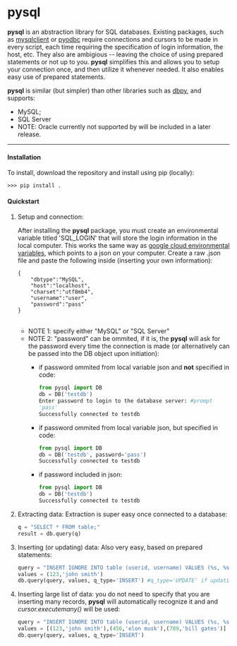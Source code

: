 <h1>pysql</h1>

<b>pysql</b> is an abstraction library for SQL databases. Existing packages, such as <a href="https://pypi.python.org/pypi/mysqlclient">mysqlclient</a> or <a href="https://github.com/mkleehammer/pyodbc">pyodbc</a> require connections and cursors to be made in every script, each time requiring the specification of login information, the host, etc. They also are ambigious -- leaving the choice of using prepared statements or not up to you. <b>pysql</b> simplifies this and allows you to setup your connection once, and then utilize it whenever needed. It also enables easy use of prepared statements. 

<b>pysql</b> is similar (but simpler) than other libraries such as <a href="https://github.com/whiteclover/dbpy">dbpy</a>, and supports:
<ul>
   <li>MySQL;</li>
   <li>SQL Server</li>
   <li>NOTE: Oracle currently not supported by will be included in a later release.</li>
   
</ul>
<hr>

<h4>Installation</h4>
<p>To install, download the repository and install using pip (locally):</p>

    >>> pip install .

<h4>Quickstart</h4>
<ol>
   <li>Setup and connection:
      <br>
      <p>After installing the <b>pysql</b> package, you must create an environmental variable titled 'SQL_LOGIN' that will store the login information in the local computer. This works the same way as <a href="https://cloud.google.com/deployment-manager/docs/configuration/templates/use-environment-variables">google cloud environmental variables</a>, which points to a json on your computer. Create a raw .json file and paste the following inside (inserting your own information):</p>
   
    {
    	"dbtype":"MySQL", 
    	"host":"localhost",
    	"charset":"utf8mb4",
    	"username":"user",
    	"password":"pass"
    }
<br>
   <ul>
      <li>NOTE 1: specify either "MySQL" or "SQL Server"</li>
   <li>NOTE 2: "password" can be ommited, if it is, the <b>pysql</b> will ask for the password every time the connection is made (or alternatively can be passed into the DB object upon initiation):</li>
      <ul>
         <li>if password ommited from local variable json and <b>not</b> specified in code:</li>

```python
from pysql import DB
db = DB('testdb')
Enter password to login to the database server: #prompt
'pass'
Successfully connected to testdb
```
    
<li>if password ommited from local variable json, but specified in code:</li>

```python
from pysql import DB
db = DB('testdb', password='pass')
Successfully connected to testdb
```

<li>if password included in json:</li>

```python
from pysql import DB
db = DB('testdb')
Successfully connected to testdb
```
   </ul>
   </ul>
</li>
    	
<li>Extracting data:
Extraction is super easy once connected to a database:
   
```python
q = "SELECT * FROM table;"
result = db.query(q)
```
</li>

<li>Inserting (or updating) data:
Also very easy, based on prepared statements:

```python
query = "INSERT IGNORE INTO table (userid, username) VALUES (%s, %s);"
values = (123,'john smith')
db.query(query, values, q_type='INSERT') #q_type='UPDATE' if updating
```

</li>
<li>Inserting large list of data:
   you do not need to specify that you are inserting many records, <b>pysql</b> will automatically recognize it and and <i>cursor.executemany()</i> will be used:
   
```python
query = "INSERT IGNORE INTO table (userid, username) VALUES (%s, %s);"
values = [(123,'john smith'),(456,'elon musk'),(789,'bill gates')]
db.query(query, values, q_type='INSERT')
```
</li>
</ol>
    
    	
